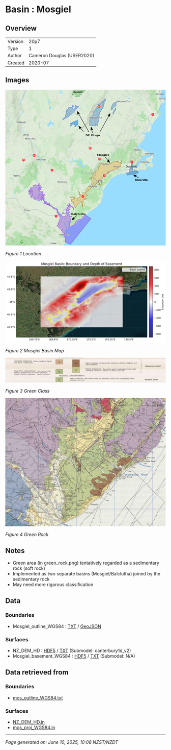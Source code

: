 # Basin : Mosgiel

## Overview
|         |                     |
|---------|---------------------|
| Version | 20p7           |
| Type    | 1        |
| Author  | Cameron Douglas (USER2020)            |
| Created | 2020-07           |


## Images
![](../images/maps/SI_se.png)

*Figure 1 Location*

![](../images/regional/Mosgiel_basin_map.png)

*Figure 2 Mosgiel Basin Map*

![](../images/basins/green_class.png)

*Figure 3 Green Class*

![](../images/basins/green_rock.png)

*Figure 4 Green Rock*


## Notes
- Green area (in green_rock.png) tentatively regarded as a sedimentary rock (soft rock)
- Implemented as two separate basins (Mosgiel/Balclutha) joined by the sedimentary rock
- May need more rigorous classification

## Data
### Boundaries
- Mosgiel_outline_WGS84 : [TXT](../../velocity_modelling/data/regional/Mosgiel/Mosgiel_outline_WGS84.txt) / [GeoJSON](../../velocity_modelling/data/regional/Mosgiel/Mosgiel_outline_WGS84.geojson)

### Surfaces
- NZ_DEM_HD : [HDF5](../../velocity_modelling/data/global/surface/NZ_DEM_HD.h5) / [TXT](../../velocity_modelling/data/global/surface/NZ_DEM_HD.in) (Submodel: canterbury1d_v2)
- Mosgiel_basement_WGS84 : [HDF5](../../velocity_modelling/data/regional/Mosgiel/Mosgiel_basement_WGS84.h5) / [TXT](../../velocity_modelling/data/regional/Mosgiel/Mosgiel_basement_WGS84.in) (Submodel: N/A)

## Data retrieved from
### Boundaries
- [mos_outline_WGS84.txt](https://github.com/ucgmsim/Velocity-Model/tree/main/Data/USER20_BASINS/mos_outline_WGS84.txt)

### Surfaces
- [NZ_DEM_HD.in](https://github.com/ucgmsim/Velocity-Model/tree/main/Data/DEM/NZ_DEM_HD.in)
- [mos_proj_WGS84.in](https://github.com/ucgmsim/Velocity-Model/tree/main/Data/USER20_BASINS/mos_proj_WGS84.in)

---
*Page generated on: June 10, 2025, 10:08 NZST/NZDT*
